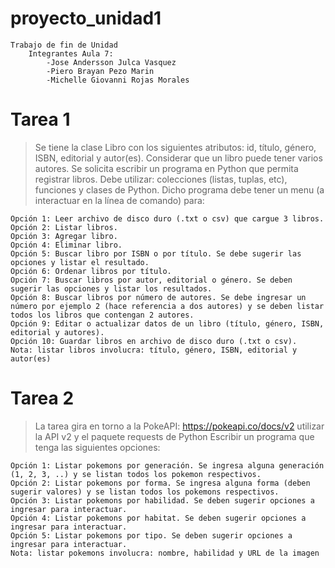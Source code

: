# proyecto_unidad1
	Trabajo de fin de Unidad
		Integrantes Aula 7:
			-Jose Andersson Julca Vasquez
			-Piero Brayan Pezo Marin
			-Michelle Giovanni Rojas Morales

# Tarea 1
>Se tiene la clase Libro con los siguientes atributos: id, título, género, ISBN, editorial y autor(es). Considerar que un libro puede tener varios autores.
>Se solicita escribir un programa en Python que permita registrar libros. Debe utilizar: colecciones (listas, tuplas, etc), funciones y clases de Python.
>Dicho programa debe tener un menu (a interactuar en la línea de comando) para:
```
Opción 1: Leer archivo de disco duro (.txt o csv) que cargue 3 libros.
Opción 2: Listar libros.
Opción 3: Agregar libro.
Opción 4: Eliminar libro.
Opción 5: Buscar libro por ISBN o por título. Se debe sugerir las opciones y listar el resultado.
Opción 6: Ordenar libros por título.
Opción 7: Buscar libros por autor, editorial o género. Se deben sugerir las opciones y listar los resultados.
Opción 8: Buscar libros por número de autores. Se debe ingresar un número por ejemplo 2 (hace referencia a dos autores) y se deben listar todos los libros que contengan 2 autores.
Opción 9: Editar o actualizar datos de un libro (título, género, ISBN, editorial y autores).
Opción 10: Guardar libros en archivo de disco duro (.txt o csv).
Nota: listar libros involucra: título, género, ISBN, editorial y autor(es)
```
# Tarea 2
>La tarea gira en torno a la PokeAPI: https://pokeapi.co/docs/v2 utilizar la API v2 y el paquete requests de Python
>Escribir un programa que tenga las siguientes opciones:
```
Opción 1: Listar pokemons por generación. Se ingresa alguna generación (1, 2, 3, ..) y se listan todos los pokemon respectivos.
Opción 2: Listar pokemons por forma. Se ingresa alguna forma (deben sugerir valores) y se listan todos los pokemons respectivos.
Opción 3: Listar pokemons por habilidad. Se deben sugerir opciones a ingresar para interactuar.
Opción 4: Listar pokemons por habitat. Se deben sugerir opciones a ingresar para interactuar.
Opción 5: Listar pokemons por tipo. Se deben sugerir opciones a ingresar para interactuar.
Nota: listar pokemons involucra: nombre, habilidad y URL de la imagen
```

